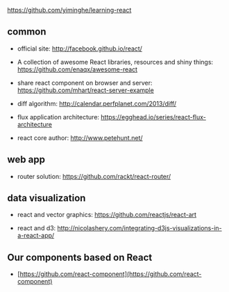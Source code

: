 https://github.com/yiminghe/learning-react

## common

* official site: http://facebook.github.io/react/

* A collection of awesome React libraries, resources and shiny things: https://github.com/enaqx/awesome-react

* share react component on browser and server:  https://github.com/mhart/react-server-example

* diff algorithm: http://calendar.perfplanet.com/2013/diff/

* flux application architecture: https://egghead.io/series/react-flux-architecture

* react core author: http://www.petehunt.net/

## web app

* router solution: https://github.com/rackt/react-router/

## data visualization

* react and vector graphics: https://github.com/reactjs/react-art

* react and d3: http://nicolashery.com/integrating-d3js-visualizations-in-a-react-app/

## Our components based on React

* [https://github.com/react-component](https://github.com/react-component)